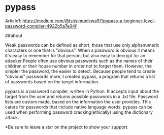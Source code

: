 # pypass

Article1: https://medium.com/@tsitsimunikwa97/pypass-a-beginner-level-password-compiler-4922b5a7e04f

##about

Weak passwords can be defined as short, those that use only alphanumeric characters or one that is "obvious". When a password is obvious it means it's easy to remember for that person, but also easy to decrypt for an attacker.People often use obvious passwords such as the names of their children or their house number in order not to forget them. However, the simpler the password, the easier to detect. Because people tend to create "obvious" passwords more, I created pypass, a program that returns a list of passwords based on the target information.

pypass is a password compiler, written in Python. It accepts input about the target from the user and returns possible passwords in a .txt file. Password lists are custom made, based on the information the user provides. This caters for passwords that include native language words. pypass can be used when performing password cracking(ethically) using the dictionary attack.

*Be sure to leave a star on the project to show your support.

